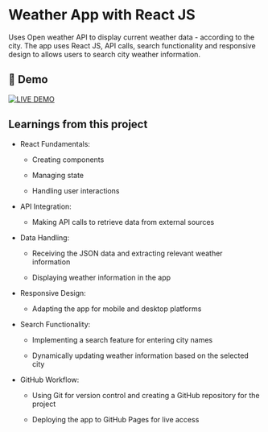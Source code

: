 
# Weather App with React JS

Uses Open weather API to display current weather data - according to the city. The app uses React JS, API calls, search functionality and responsive design to allows users to search city weather information.


## 🔗 Demo
[![LIVE DEMO](https://img.shields.io/badge/LIVE_PROJECT-blue
)](https://crforty6.github.io/react-weather-app)


## Learnings from this project

- React Fundamentals:

  - Creating components

  - Managing state

  - Handling user interactions

- API Integration:

  - Making API calls to retrieve data from external sources

- Data Handling:

  - Receiving the JSON data and extracting relevant weather information

  - Displaying weather information in the app

- Responsive Design:

  - Adapting the app for mobile and desktop platforms

- Search Functionality:

  - Implementing a search feature for entering city names

  - Dynamically updating weather information based on the selected city

- GitHub Workflow:

  - Using Git for version control and creating a GitHub repository for the project

  - Deploying the app to GitHub Pages for live access


